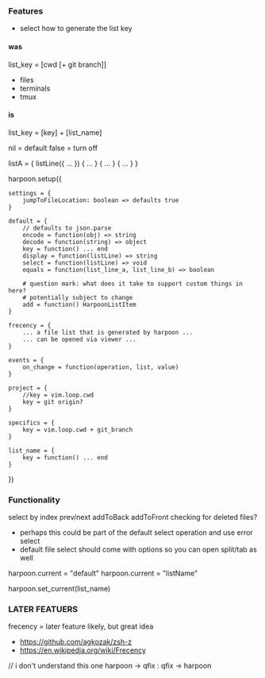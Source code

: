 ### Features
* select how to generate the list key

#### was
list_key = [cwd [+ git branch]]
* files
* terminals
* tmux

#### is
list_key = [key] + [list_name]

nil = default
false = turn off

listA = {
    listLine({ ... })
    { ... }
    { ... }
    { ... }
}

harpoon.setup({

    settings = {
        jumpToFileLocation: boolean => defaults true
    }

    default = {
        // defaults to json.parse
        encode = function(obj) => string
        decode = function(string) => object
        key = function() ... end
        display = function(listLine) => string
        select = function(listLine) => void
        equals = function(list_line_a, list_line_b) => boolean

        # question mark: what does it take to support custom things in here?
        # potentially subject to change
        add = function() HarpoonListItem
    }

    frecency = {
        ... a file list that is generated by harpoon ...
        ... can be opened via viewer ...
    }

    events = {
        on_change = function(operation, list, value)
    }

    project = {
        //key = vim.loop.cwd
        key = git origin?
    }

    specifics = {
        key = vim.loop.cwd + git_branch
    }

    list_name = {
        key = function() ... end
    }

})

### Functionality
select by index
prev/next
addToBack
addToFront
checking for deleted files?
- perhaps this could be part of the default select operation and use error
select
- default file select should come with options so you can open split/tab as
  well

harpoon.current = "default"
harpoon.current = "listName"

harpoon.set_current(list_name)

### LATER FEATUERS
frecency = later feature likely, but great idea
- https://github.com/agkozak/zsh-z
- https://en.wikipedia.org/wiki/Frecency

// i don't understand this one
harpoon -> qfix : qfix -> harpoon

